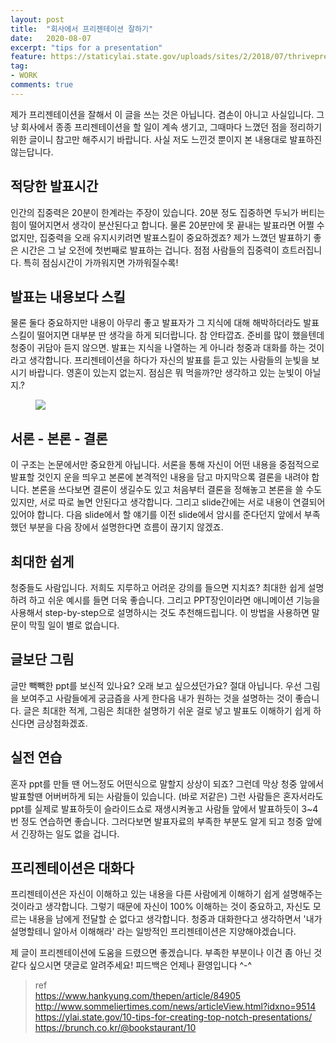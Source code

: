 ```yaml
---
layout: post
title:  "회사에서 프리젠테이션 잘하기"
date:   2020-08-07
excerpt: "tips for a presentation"
feature: https://staticylai.state.gov/uploads/sites/2/2018/07/thrivepresentation-720x520.jpg
tag:
- WORK
comments: true
---
```

제가 프리젠테이션을 잘해서 이 글을 쓰는 것은 아닙니다. 겸손이 아니고 사실입니다. 그냥 회사에서 종종 프리젠테이션을 할 일이 계속 생기고, 그때마다 느꼈던 점을 정리하기 위한 글이니 참고만 해주시기 바랍니다. 사실 저도 느낀것 뿐이지 본 내용대로 발표하진 않는답니다.

## 적당한 발표시간
인간의 집중력은 20분이 한계라는 주장이 있습니다. 20분 정도 집중하면 두뇌가 버티는 힘이 떨어지면서 생각이 분산된다고 합니다. 물론 20분만에 못 끝내는 발표라면 어쩔 수 없지만, 집중력을 오래 유지시키려면 발표스킬이 중요하겠죠? 제가 느꼈던 발표하기 좋은 시간은 그 날 오전에 첫번째로 발표하는 겁니다. 점점 사람들의 집중력이 흐트러집니다. 특히 점심시간이 가까워지면 가까워질수록!

## 발표는 내용보다 스킬
물론 둘다 중요하지만 내용이 아무리 좋고 발표자가 그 지식에 대해 해박하더라도 발표 스킬이 떨어지면 대부분 딴 생각을 하게 되더랍니다. 참 안타깝죠. 준비를 많이 했을텐데 청중이 귀담아 듣지 않으면. 발표는 지식을 나열하는 게 아니라 청중과 대화를 하는 것이라고 생각합니다. 프리젠테이션을 하다가 자신의 발표를 듣고 있는 사람들의 눈빛을 보시기 바랍니다. 영혼이 있는지 없는지. 점심은 뭐 먹을까?만 생각하고 있는 눈빛이 아닐지.?

<figure>
	<a href="http://img.megastudy.net/study_v2/cast/cast_study_017_01.jpg"><img src="http://img.megastudy.net/study_v2/cast/cast_study_017_01.jpg"></a>
</figure>

## 서론 - 본론 - 결론
이 구조는 논문에서만 중요한게 아닙니다. 서론을 통해 자신이 어떤 내용을 중점적으로 발표할 것인지 운을 띄우고 본론에 본격적인 내용을 담고 마지막으록 결론을 내려야 합니다. 본론을 쓰다보면 결론이 생길수도 있고 처음부터 결론을 정해놓고 본론을 쓸 수도 있지만, 서로 따로 놀면 안된다고 생각합니다. 그리고 slide간에는 서로 내용이 연결되어 있어야 합니다. 다음 slide에서 할 얘기를 이전 slide에서 암시를 준다던지 앞에서 부족했던 부분을 다음 장에서 설명한다면 흐름이 끊기지 않겠죠.

## 최대한 쉽게
청중들도 사람입니다. 저희도 지루하고 어려운 강의를 들으면 지치죠? 최대한 쉽게 설명하려 하고 쉬운 예시를 들면 더욱 좋습니다. 그리고 PPT장인이라면 애니메이션 기능을 사용해서 step-by-step으로 설명하시는 것도 추천해드립니다. 이 방법을 사용하면 말문이 막힐 일이 별로 없습니다.

## 글보단 그림
글만 빽빽한 ppt를 보신적 있나요? 오래 보고 싶으셨던가요? 절대 아닙니다. 우선 그림을 보여주고 사람들에게 궁금즘을 사게 한다음 내가 원하는 것을 설명하는 것이 좋습니다. 글은 최대한 적게, 그림은 최대한 설명하기 쉬운 걸로 넣고 발표도 이해하기 쉽게 하신다면 금상첨화겠죠.

## 실전 연습
혼자 ppt를 만들 땐 어느정도 어떤식으로 말할지 상상이 되죠? 그런데 막상 청중 앞에서 발표할땐 어버버하게 되는 사람들이 있습니다. (바로 저같은) 그런 사람들은 혼자서라도 ppt를 실제로 발표하듯이 슬라이드쇼로 재생시켜놓고 사람들 앞에서 발표하듯이 3~4번 정도 연습하면 좋습니다. 그러다보면 발표자료의 부족한 부분도 알게 되고 청중 앞에서 긴장하는 일도 없을 겁니다.

## 프리젠테이션은 대화다
프리젠테이션은 자신이 이해하고 있는 내용을 다른 사람에게 이해하기 쉽게 설명해주는 것이라고 생각합니다. 그렇기 때문에 자신이 100% 이해하는 것이 중요하고, 자신도 모르는 내용을 남에게 전달할 순 없다고 생각합니다. 청중과 대화한다고 생각하면서 '내가 설명할테니 알아서 이해해라' 라는 일방적인 프리젠테이션은 지양해야겠습니다.

제 글이 프리젠테이션에 도움을 드렸으면 좋겠습니다. 부족한 부분이나 이건 좀 아닌 것 같다 싶으시면 댓글로 알려주세요! 피드백은 언제나 환영입니다 ^-^

> ref  
https://www.hankyung.com/thepen/article/84905  
http://www.sommeliertimes.com/news/articleView.html?idxno=9514  
https://ylai.state.gov/10-tips-for-creating-top-notch-presentations/   
https://brunch.co.kr/@bookstaurant/10